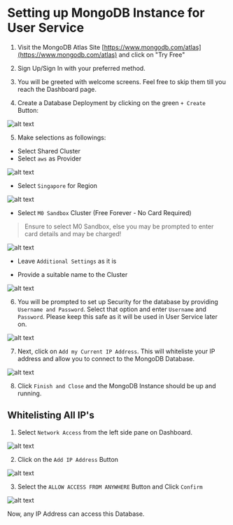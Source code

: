 # Setting up MongoDB Instance for User Service

1. Visit the MongoDB Atlas Site [https://www.mongodb.com/atlas](https://www.mongodb.com/atlas) and click on "Try Free"

2. Sign Up/Sign In with your preferred method.

3. You will be greeted with welcome screens. Feel free to skip them till you reach the Dashboard page.

4. Create a Database Deployment by clicking on the green `+ Create` Button:

![alt text](./GuideAssets/Creation.png)

5. Make selections as followings:

- Select Shared Cluster
- Select `aws` as Provider

![alt text](./GuideAssets/Selection1.png)

- Select `Singapore` for Region

![alt text](./GuideAssets/Selection2.png)

- Select `M0 Sandbox` Cluster (Free Forever - No Card Required)

> Ensure to select M0 Sandbox, else you may be prompted to enter card details and may be charged!

![alt text](./GuideAssets/Selection3.png)

- Leave `Additional Settings` as it is

- Provide a suitable name to the Cluster

![alt text](./GuideAssets/Selection4.png)

6. You will be prompted to set up Security for the database by providing `Username and Password`. Select that option and enter `Username` and `Password`. Please keep this safe as it will be used in User Service later on.

![alt text](./GuideAssets/Security.png)

7. Next, click on `Add my Current IP Address`. This will whiteliste your IP address and allow you to connect to the MongoDB Database.

![alt text](./GuideAssets/Network.png)

8. Click `Finish and Close` and the MongoDB Instance should be up and running.

## Whitelisting All IP's

1. Select `Network Access` from the left side pane on Dashboard.

![alt text](./GuideAssets/SidePane.png)

2. Click on the `Add IP Address` Button

![alt text](./GuideAssets/AddIPAddress.png)

3. Select the `ALLOW ACCESS FROM ANYWHERE` Button and Click `Confirm`

![alt text](./GuideAssets/IPWhitelisting.png)

Now, any IP Address can access this Database.
